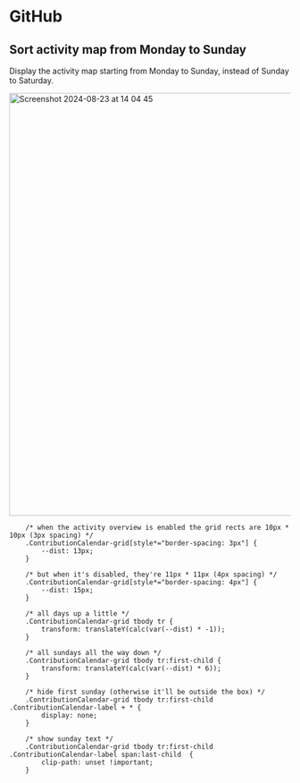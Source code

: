 # GitHub

## Sort activity map from Monday to Sunday

Display the activity map starting from Monday to Sunday, instead of Sunday to Saturday.

<img width="756" alt="Screenshot 2024-08-23 at 14 04 45" src="https://github.com/user-attachments/assets/42055734-dcd8-4520-8581-586fe1aa573f">


```
	/* when the activity overview is enabled the grid rects are 10px * 10px (3px spacing) */
	.ContributionCalendar-grid[style*="border-spacing: 3px"] {
		--dist: 13px;
	}

	/* but when it's disabled, they're 11px * 11px (4px spacing) */
	.ContributionCalendar-grid[style*="border-spacing: 4px"] {
		--dist: 15px;
	}

	/* all days up a little */
	.ContributionCalendar-grid tbody tr {
		transform: translateY(calc(var(--dist) * -1));
	}

	/* all sundays all the way down */
	.ContributionCalendar-grid tbody tr:first-child {
		transform: translateY(calc(var(--dist) * 6));
	}

	/* hide first sunday (otherwise it'll be outside the box) */
	.ContributionCalendar-grid tbody tr:first-child .ContributionCalendar-label + * {
		display: none;
	}

	/* show sunday text */
	.ContributionCalendar-grid tbody tr:first-child .ContributionCalendar-label span:last-child  {
		clip-path: unset !important;
	}
```
